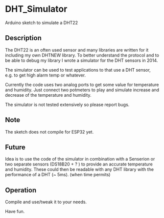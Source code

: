 # DHT_Simulator

Arduino sketch to simulate a DHT22

## Description

The DHT22 is an often used sensor and many libraries are written for it
including my own DHTNEW library. To better understand the protocol and 
to be able to debug my library I wrote a simulator for the DHT sensors
in 2014.

The simulator can be used to test applications to that use a DHT sensor,
e.g. to get high alarm temp or whatever.

Currently the code uses two analog ports to get some value for temperature
and humidity. Just connect two potmeters to play and simulate increase and 
decrease of the temperature and humidity.

The simulator is not tested extensively so please report bugs.

## Note

The sketch does not compile for ESP32 yet.

## Future

Idea is to use the code of the simulator in combination with a 
Senserion or two separate sensors (DS18B20 + ? ) to provide an 
accurate temperature and humidity. These could then be readable 
with any DHT library with the performance of a DHT (~ 5ms).
(when time permits)

## Operation

Compile and use/tweak it to your needs.

Have fun.
